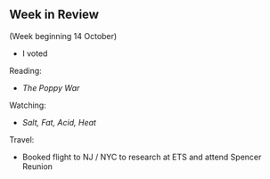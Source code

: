 ## Week in Review
(Week beginning 14 October)

* I voted

Reading:
* _The Poppy War_

Watching:
* _Salt, Fat, Acid, Heat_

Travel:
* Booked flight to NJ / NYC to research at ETS and attend Spencer Reunion
